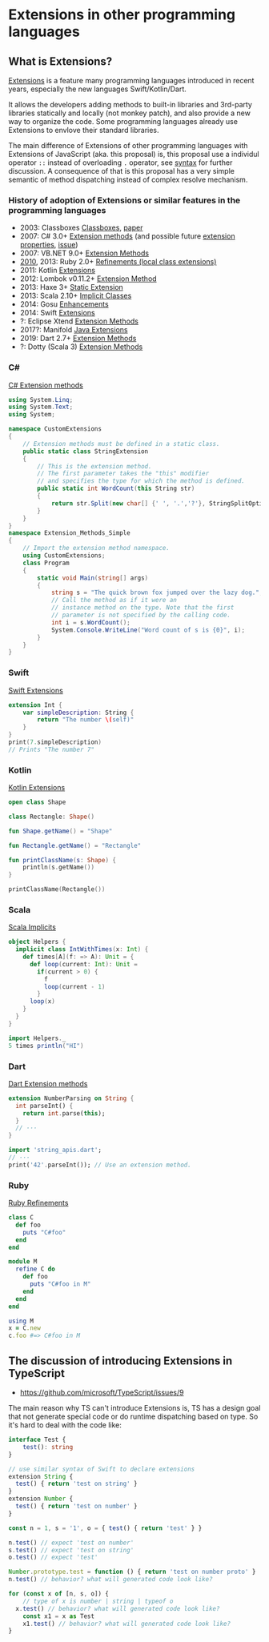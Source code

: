 # Extensions in other programming languages

## What is Extensions?

[Extensions](https://en.wikipedia.org/wiki/Extension_method) is a feature many programming languages introduced in recent years, especially the new languages Swift/Kotlin/Dart.

It allows the developers adding methods to built-in libraries and 3rd-party libraries statically and locally (not monkey patch), and also provide a new way to organize the code. Some programming languages already use Extensions to envlove their standard libraries.

The main difference of Extensions of other programming languages with Extensions of JavaScript (aka. this proposal) is, this proposal use a individul operator `::` instead of overloading `.` operator, see [syntax](syntax.md) for further discussion. A consequence of that is this proposal has a very simple semantic of method dispatching instead of complex resolve mechanism.

### History of adoption of Extensions or similar features in the programming languages

- 2003: Classboxes [Classboxes](http://scg.unibe.ch/research/classboxes),
	[paper](http://scg.unibe.ch/archive/papers/Berg03aClassboxes.pdf)
- 2007: C# 3.0+ [Extension methods](https://docs.microsoft.com/en-us/dotnet/csharp/programming-guide/classes-and-structs/extension-methods)
	(and possible future [extension properties](https://stackoverflow.com/questions/619033/does-c-sharp-have-extension-properties),
	[issue](https://github.com/dotnet/csharplang/issues/192))
- 2007: VB.NET 9.0+ [Extension Methods](https://docs.microsoft.com/en-us/dotnet/visual-basic/programming-guide/language-features/procedures/extension-methods)
- [2010](https://bugs.ruby-lang.org/issues/4085), 2013: Ruby 2.0+ [Refinements (local class extensions)](https://bugs.ruby-lang.org/projects/ruby-master/wiki/RefinementsSpec)
- 2011: Kotlin [Extensions](https://kotlinlang.org/docs/reference/extensions.html)
- 2012: Lombok v0.11.2+ [Extension Method](https://projectlombok.org/features/experimental/ExtensionMethod)
- 2013: Haxe 3+ [Static Extension](https://haxe.org/manual/lf-static-extension.html)
- 2013: Scala 2.10+ [Implicit Classes](https://docs.scala-lang.org/overviews/core/implicit-classes.html)
- 2014: Gosu [Enhancements](https://gosu-lang.github.io/docs.html#enhancements)
- 2014: Swift [Extensions](https://docs.swift.org/swift-book/LanguageGuide/Extensions.html)
- ?: Eclipse Xtend [Extension Methods](http://www.eclipse.org/xtend/documentation/202_xtend_classes_members.html#extension-methods)
- 2017?: Manifold [Java Extensions](https://github.com/manifold-systems/manifold/tree/master/manifold-deps-parent/manifold-ext#extension-classes-via-extension)
- 2019: Dart 2.7+ [Extension Methods](https://dart.dev/guides/language/extension-methods)
- ?: Dotty (Scala 3) [Extension Methods](https://dotty.epfl.ch/docs/reference/contextual/extension-methods-new.html)

### C#

[C# Extension methods](https://docs.microsoft.com/en-us/dotnet/csharp/programming-guide/classes-and-structs/extension-methods)

```csharp
using System.Linq;
using System.Text;
using System;

namespace CustomExtensions
{
    // Extension methods must be defined in a static class.
    public static class StringExtension
    {
        // This is the extension method.
        // The first parameter takes the "this" modifier
        // and specifies the type for which the method is defined.
        public static int WordCount(this String str)
        {
            return str.Split(new char[] {' ', '.','?'}, StringSplitOptions.RemoveEmptyEntries).Length;
        }
    }
}
namespace Extension_Methods_Simple
{
    // Import the extension method namespace.
    using CustomExtensions;
    class Program
    {
        static void Main(string[] args)
        {
            string s = "The quick brown fox jumped over the lazy dog.";
            // Call the method as if it were an
            // instance method on the type. Note that the first
            // parameter is not specified by the calling code.
            int i = s.WordCount();
            System.Console.WriteLine("Word count of s is {0}", i);
        }
    }
}
```

### Swift

[Swift Extensions](https://docs.swift.org/swift-book/LanguageGuide/Extensions.html)

```swift
extension Int {
    var simpleDescription: String {
        return "The number \(self)"
    }
}
print(7.simpleDescription)
// Prints "The number 7"
```

### Kotlin

[Kotlin Extensions](https://kotlinlang.org/docs/reference/extensions.html)

```kt
open class Shape

class Rectangle: Shape()

fun Shape.getName() = "Shape"

fun Rectangle.getName() = "Rectangle"

fun printClassName(s: Shape) {
    println(s.getName())
}

printClassName(Rectangle())
```

### Scala

[Scala Implicits](https://docs.scala-lang.org/overviews/core/implicit-classes.html)

```scala
object Helpers {
  implicit class IntWithTimes(x: Int) {
    def times[A](f: => A): Unit = {
      def loop(current: Int): Unit =
        if(current > 0) {
          f
          loop(current - 1)
        }
      loop(x)
    }
  }
}
```

```scala
import Helpers._
5 times println("HI")
```

### Dart

[Dart Extension methods](https://dart.dev/guides/language/extension-methods)

```dart
extension NumberParsing on String {
  int parseInt() {
    return int.parse(this);
  }
  // ···
}
```

```dart
import 'string_apis.dart';
// ···
print('42'.parseInt()); // Use an extension method.
```

### Ruby

[Ruby Refinements](https://bugs.ruby-lang.org/projects/ruby-master/wiki/RefinementsSpec)

```ruby
class C
  def foo
    puts "C#foo"
  end
end

module M
  refine C do
    def foo
      puts "C#foo in M"
    end
  end
end
```

```ruby
using M
x = C.new
c.foo #=> C#foo in M
```

## The discussion of introducing Extensions in TypeScript

- https://github.com/microsoft/TypeScript/issues/9

The main reason why TS can't introduce Extensions is, TS has a design goal that not generate special code or do runtime dispatching based on type. So it's hard to deal with the code like:

```ts
interface Test {
	test(): string
}

// use similar syntax of Swift to declare extensions
extension String {
  test() { return 'test on string' }
}
extension Number {
  test() { return 'test on number' }
}

const n = 1, s = '1', o = { test() { return 'test' } }

n.test() // expect 'test on number'
s.test() // expect 'test on string'
o.test() // expect 'test'

Number.prototype.test = function () { return 'test on number proto' }
n.test() // behavior? what will generated code look like?

for (const x of [n, s, o]) {
	// type of x is number | string | typeof o
  x.test() // behavior? what will generated code look like?
	const x1 = x as Test
	x1.test() // behavior? what will generated code look like?
}
```
